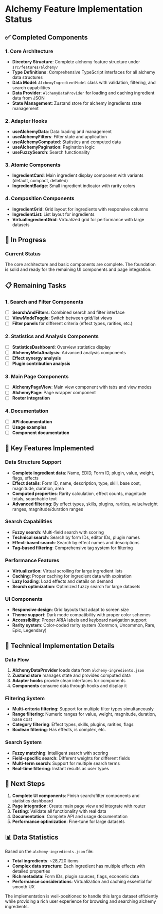 # Alchemy Feature Implementation Status

## ✅ Completed Components

### 1. Core Architecture

- **Directory Structure**: Complete alchemy feature structure under `src/features/alchemy/`
- **Type Definitions**: Comprehensive TypeScript interfaces for all alchemy data structures
- **Data Model**: `AlchemyIngredientModel` class with validation, filtering, and search capabilities
- **Data Provider**: `AlchemyDataProvider` for loading and caching ingredient data from JSON
- **State Management**: Zustand store for alchemy ingredients state management

### 2. Adapter Hooks

- **useAlchemyData**: Data loading and management
- **useAlchemyFilters**: Filter state and application
- **useAlchemyComputed**: Statistics and computed data
- **useAlchemyPagination**: Pagination logic
- **useFuzzySearch**: Search functionality

### 3. Atomic Components

- **IngredientCard**: Main ingredient display component with variants (default, compact, detailed)
- **IngredientBadge**: Small ingredient indicator with rarity colors

### 4. Composition Components

- **IngredientGrid**: Grid layout for ingredients with responsive columns
- **IngredientList**: List layout for ingredients
- **VirtualIngredientGrid**: Virtualized grid for performance with large datasets

## 🔄 In Progress

### Current Status

The core architecture and basic components are complete. The foundation is solid and ready for the remaining UI components and page integration.

## 📋 Remaining Tasks

### 1. Search and Filter Components

- [ ] **SearchAndFilters**: Combined search and filter interface
- [ ] **ViewModeToggle**: Switch between grid/list views
- [ ] **Filter panels** for different criteria (effect types, rarities, etc.)

### 2. Statistics and Analysis Components

- [ ] **StatisticsDashboard**: Overview statistics display
- [ ] **AlchemyMetaAnalysis**: Advanced analysis components
- [ ] **Effect synergy analysis**
- [ ] **Plugin contribution analysis**

### 3. Main Page Components

- [ ] **AlchemyPageView**: Main view component with tabs and view modes
- [ ] **AlchemyPage**: Page wrapper component
- [ ] **Router integration**

### 4. Documentation

- [ ] **API documentation**
- [ ] **Usage examples**
- [ ] **Component documentation**

## 🎯 Key Features Implemented

### Data Structure Support

- **Complete ingredient data**: Name, EDID, Form ID, plugin, value, weight, flags, effects
- **Effect details**: Form ID, name, description, type, skill, base cost, magnitude, duration, area
- **Computed properties**: Rarity calculation, effect counts, magnitude totals, searchable text
- **Advanced filtering**: By effect types, skills, plugins, rarities, value/weight ranges, magnitude/duration ranges

### Search Capabilities

- **Fuzzy search**: Multi-field search with scoring
- **Technical search**: Search by form IDs, editor IDs, plugin names
- **Effect-based search**: Search by effect names and descriptions
- **Tag-based filtering**: Comprehensive tag system for filtering

### Performance Features

- **Virtualization**: Virtual scrolling for large ingredient lists
- **Caching**: Proper caching for ingredient data with expiration
- **Lazy loading**: Load effects and details on demand
- **Search optimization**: Optimized fuzzy search for large datasets

### UI Components

- **Responsive design**: Grid layouts that adapt to screen size
- **Theme support**: Dark mode compatibility with proper color schemes
- **Accessibility**: Proper ARIA labels and keyboard navigation support
- **Rarity system**: Color-coded rarity system (Common, Uncommon, Rare, Epic, Legendary)

## 🔧 Technical Implementation Details

### Data Flow

1. **AlchemyDataProvider** loads data from `alchemy-ingredients.json`
2. **Zustand store** manages state and provides computed data
3. **Adapter hooks** provide clean interfaces for components
4. **Components** consume data through hooks and display it

### Filtering System

- **Multi-criteria filtering**: Support for multiple filter types simultaneously
- **Range filtering**: Numeric ranges for value, weight, magnitude, duration, base cost
- **Category filtering**: Effect types, skills, plugins, rarities, flags
- **Boolean filtering**: Has effects, is complex, etc.

### Search System

- **Fuzzy matching**: Intelligent search with scoring
- **Field-specific search**: Different weights for different fields
- **Multi-term search**: Support for multiple search terms
- **Real-time filtering**: Instant results as user types

## 🚀 Next Steps

1. **Complete UI components**: Finish search/filter components and statistics dashboard
2. **Page integration**: Create main page view and integrate with router
3. **Testing**: Validate all functionality with real data
4. **Documentation**: Complete API and usage documentation
5. **Performance optimization**: Fine-tune for large datasets

## 📊 Data Statistics

Based on the `alchemy-ingredients.json` file:

- **Total ingredients**: ~28,720 items
- **Complex data structure**: Each ingredient has multiple effects with detailed properties
- **Rich metadata**: Form IDs, plugin sources, flags, economic data
- **Performance considerations**: Virtualization and caching essential for smooth UX

The implementation is well-positioned to handle this large dataset efficiently while providing a rich user experience for browsing and searching alchemy ingredients.
